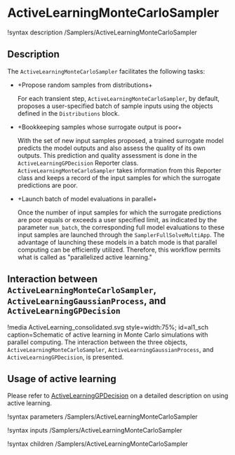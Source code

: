 # ActiveLearningMonteCarloSampler

!syntax description /Samplers/ActiveLearningMonteCarloSampler

## Description

The `ActiveLearningMonteCarloSampler` facilitates the following tasks:

- +Propose random samples from distributions+

  For each transient step, `ActiveLearningMonteCarloSampler`, by default, proposes a user-specified batch of sample inputs using the objects defined in the `Distributions` block.

- +Bookkeeping samples whose surrogate output is poor+
 
  With the set of new input samples proposed, a trained surrogate model predicts the model outputs and also assess the quality of its own outputs. This prediction and quality assessment is done in the `ActiveLearningGPDecision` Reporter class. `ActiveLearningMonteCarloSampler` takes information from this Reporter class and keeps a record of the input samples for which the surrogate predictions are poor.

- +Launch batch of model evaluations in parallel+

  Once the number of input samples for which the surrogate predictions are poor equals or exceeds a user specified limit, as indicated by the parameter `num_batch`, the corresponding full model evaluations to these input samples are launched through the `SamplerFullSolveMultiApp`. The advantage of launching these models in a batch mode is that parallel computing can be efficiently utilized. Therefore, this workflow permits what is called as "parallelized active learning."

## Interaction between `ActiveLearningMonteCarloSampler`, `ActiveLearningGaussianProcess`, and `ActiveLearningGPDecision`

!media ActiveLearning_consolidated.svg style=width:75%; id=al1_sch caption=Schematic of active learning in Monte Carlo simulations with parallel computing. The interaction between the three objects, `ActiveLearningMonteCarloSampler`, `ActiveLearningGaussianProcess`, and `ActiveLearningGPDecision`, is presented.

## Usage of active learning

Please refer to [ActiveLearningGPDecision](ActiveLearningGPDecision.md) on a detailed description on
using active learning.

!syntax parameters /Samplers/ActiveLearningMonteCarloSampler

!syntax inputs /Samplers/ActiveLearningMonteCarloSampler

!syntax children /Samplers/ActiveLearningMonteCarloSampler